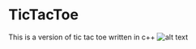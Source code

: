 # TicTacToe
 This is a version of tic tac toe written in c++ 
![alt text](https://github.com/[haydend01]/[TicTacToe]/[img]/red-win-screen.png?raw=true)
